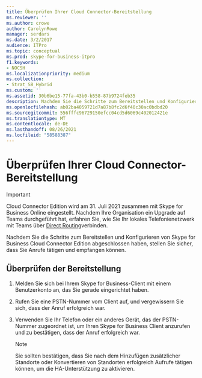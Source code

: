 ```yaml
---
title: Überprüfen Ihrer Cloud Connector-Bereitstellung
ms.reviewer: ''
ms.author: crowe
author: CarolynRowe
manager: serdars
ms.date: 3/2/2017
audience: ITPro
ms.topic: conceptual
ms.prod: skype-for-business-itpro
f1.keywords:
- NOCSH
ms.localizationpriority: medium
ms.collection:
- Strat_SB_Hybrid
ms.custom: ''
ms.assetid: 30b6be15-77fa-43b0-b558-87b9724feb35
description: Nachdem Sie die Schritte zum Bereitstellen und Konfigurieren von Skype for Business Cloud Connector Edition abgeschlossen haben, stellen Sie sicher, dass Sie Anrufe tätigen und empfangen können.
ms.openlocfilehash: ab02ba4059721d7a87b8fc2d6f40c30ac0bdbd20
ms.sourcegitcommit: 556fffc96729150efcc04cd5d6069c402012421e
ms.translationtype: MT
ms.contentlocale: de-DE
ms.lasthandoff: 08/26/2021
ms.locfileid: "58588387"
---
```

# <a name="validate-your-cloud-connector-deployment"></a>Überprüfen Ihrer Cloud Connector-Bereitstellung

> [!Important]
> Cloud Connector Edition wird am 31. Juli 2021 zusammen mit Skype for Business Online eingestellt. Nachdem Ihre Organisation ein Upgrade auf Teams durchgeführt hat, erfahren Sie, wie Sie Ihr lokales Telefonienetzwerk mit Teams über [Direct Routing](/MicrosoftTeams/direct-routing-landing-page)verbinden.
 
Nachdem Sie die Schritte zum Bereitstellen und Konfigurieren von Skype for Business Cloud Connector Edition abgeschlossen haben, stellen Sie sicher, dass Sie Anrufe tätigen und empfangen können.
  
## <a name="validate-the-deployment"></a>Überprüfen der Bereitstellung

1. Melden Sie sich bei Ihrem Skype for Business-Client mit einem Benutzerkonto an, das Sie gerade eingerichtet haben.
    
2. Rufen Sie eine PSTN-Nummer vom Client auf, und vergewissern Sie sich, dass der Anruf erfolgreich war.
    
3. Verwenden Sie Ihr Telefon oder ein anderes Gerät, das der PSTN-Nummer zugeordnet ist, um Ihren Skype for Business Client anzurufen und zu bestätigen, dass der Anruf erfolgreich war.
    
    > [!NOTE]
    > Sie sollten bestätigen, dass Sie nach dem Hinzufügen zusätzlicher Standorte oder Konvertieren von Standorten erfolgreich Aufrufe tätigen können, um die HA-Unterstützung zu aktivieren. 
